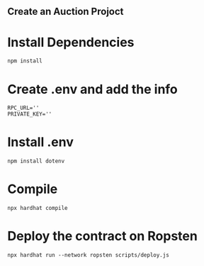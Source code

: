 ## Create an Auction Projoct

# Install Dependencies

```shell
npm install
```

# Create .env and add the info

```shell
RPC_URL=''
PRIVATE_KEY=''
```

# Install .env

```shell
npm install dotenv
```

# Compile

```shell
npx hardhat compile
```

# Deploy the contract on Ropsten

```shell
npx hardhat run --network ropsten scripts/deploy.js  
```